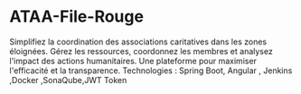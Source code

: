 # ATAA-File-Rouge
Simplifiez la coordination des associations caritatives dans les zones éloignées. Gérez les ressources, coordonnez les membres et analysez l'impact des actions humanitaires. Une plateforme pour maximiser l'efficacité et la transparence.  Technologies :  Spring Boot, Angular , Jenkins ,Docker ,SonaQube,JWT Token
